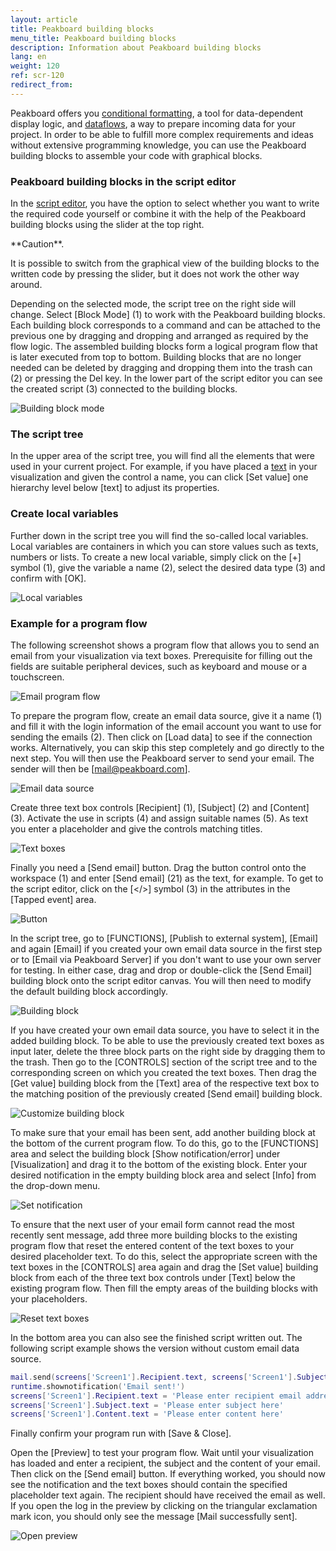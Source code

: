 ```yaml
---
layout: article
title: Peakboard building blocks
menu_title: Peakboard building blocks
description: Information about Peakboard building blocks
lang: en
weight: 120
ref: scr-120
redirect_from:
---
```


Peakboard offers you [conditional formatting](/controls/de-cf.html), a tool for data-dependent display logic, and [dataflows](/dataflows/de-first-steps.html), a way to prepare incoming data for your project. In order to be able to fulfill more complex requirements and ideas without extensive programming knowledge, you can use the Peakboard building blocks to assemble your code with graphical blocks.

### Peakboard building blocks in the script editor

In the [script editor](/scripting/en-script-editor.html), you have the option to select whether you want to write the required code yourself or combine it with the help of the Peakboard building blocks using the slider at the top right.

<div class="box-warning" markdown="1">
**Caution**.

It is possible to switch from the graphical view of the building blocks to the written code by pressing the slider, but it does not work the other way around.
</div>

Depending on the selected mode, the script tree on the right side will change. Select [Block Mode] (1) to work with the Peakboard building blocks.
Each building block corresponds to a command and can be attached to the previous one by dragging and dropping and arranged as required by the flow logic.
The assembled building blocks form a logical program flow that is later executed from top to bottom.
Building blocks that are no longer needed can be deleted by dragging and dropping them into the trash can (2) or pressing the Del key.
In the lower part of the script editor you can see the created script (3) connected to the building blocks.

![Building block mode](/assets/images/scripting/buildingblocks/en_building-blocks-01.png)

### The script tree

In the upper area of the script tree, you will find all the elements that were used in your current project.
For example, if you have placed a [text](/controls/Common/en-text-block.html) in your visualization and given the control a name, you can click [Set value] one hierarchy level below [text] to adjust its properties.

### Create local variables

Further down in the script tree you will find the so-called local variables.
Local variables are containers in which you can store values such as texts, numbers or lists.
To create a new local variable, simply click on the [+] symbol (1), give the variable a name (2), select the desired data type (3) and confirm with [OK].

![Local variables](/assets/images/scripting/buildingblocks/en_building-blocks-02.png)

### Example for a program flow

The following screenshot shows a program flow that allows you to send an email from your visualization via text boxes. Prerequisite for filling out the fields are suitable peripheral devices, such as keyboard and mouse or a touchscreen.

![Email program flow](/assets/images/scripting/buildingblocks/en_example-01.png)

To prepare the program flow, create an email data source, give it a name (1) and fill it with the login information of the email account you want to use for sending the emails (2). Then click on [Load data] to see if the connection works. Alternatively, you can skip this step completely and go directly to the next step. You will then use the Peakboard server to send your email. The sender will then be [mail@peakboard.com].

![Email data source](/assets/images/scripting/buildingblocks/en_example-02.png)

Create three text box controls [Recipient] (1), [Subject] (2) and [Content] (3). Activate the use in scripts (4) and assign suitable names (5). As text you enter a placeholder and give the controls matching titles.

![Text boxes](/assets/images/scripting/buildingblocks/en_example-03.png)

Finally you need a [Send email] button. Drag the button control onto the workspace (1) and enter [Send email] (21) as the text, for example. To get to the script editor, click on the [</>] symbol (3) in the attributes in the [Tapped event] area.

![Button](/assets/images/scripting/buildingblocks/en_example-04.png)

In the script tree, go to [FUNCTIONS], [Publish to external system], [Email] and again [Email] if you created your own email data source in the first step or to [Email via Peakboard Server] if you don't want to use your own server for testing. In either case, drag and drop or double-click the [Send Email] building block onto the script editor canvas. You will then need to modify the default building block accordingly.

![Building block](/assets/images/scripting/buildingblocks/en_example-05.gif)

If you have created your own email data source, you have to select it in the added building block. To be able to use the previously created text boxes as input later, delete the three block parts on the right side by dragging them to the trash. Then go to the [CONTROLS] section of the script tree and to the corresponding screen on which you created the text boxes. Then drag the [Get value] building block from the [Text] area of the respective text box to the matching position of the previously created [Send email] building block.

![Customize building block](/assets/images/scripting/buildingblocks/en_example-06.gif)

To make sure that your email has been sent, add another building block at the bottom of the current program flow. To do this, go to the [FUNCTIONS] area and select the building block [Show notification/error] under [Visualization] and drag it to the bottom of the existing block. Enter your desired notification in the empty building block area and select [Info] from the drop-down menu.

![Set notification](/assets/images/scripting/buildingblocks/en_example-07.gif)

To ensure that the next user of your email form cannot read the most recently sent message, add three more building blocks to the existing program flow that reset the entered content of the text boxes to your desired placeholder text. To do this, select the appropriate screen with the text boxes in the [CONTROLS] area again and drag the [Set value] building block from each of the three text box controls under [Text] below the existing program flow. Then fill the empty areas of the building blocks with your placeholders.

![Reset text boxes](/assets/images/scripting/buildingblocks/en_example-08.gif)

In the bottom area you can also see the finished script written out.
The following script example shows the version without custom email data source.

```lua
mail.send(screens['Screen1'].Recipient.text, screens['Screen1'].Subject.text, screens['Screen1'].Content.text)
runtime.shownotification('Email sent!')
screens['Screen1'].Recipient.text = 'Please enter recipient email address here'
screens['Screen1'].Subject.text = 'Please enter subject here'
screens['Screen1'].Content.text = 'Please enter content here'
```

Finally confirm your program run with [Save & Close].

Open the [Preview] to test your program flow. Wait until your visualization has loaded and enter a recipient, the subject and the content of your email. Then click on the [Send email] button. If everything worked, you should now see the notification and the text boxes should contain the specified placeholder text again. The recipient should have received the email as well. If you open the log in the preview by clicking on the triangular exclamation mark icon, you should only see the message [Mail successfully sent].

![Open preview](/assets/images/scripting/buildingblocks/en_example-09.gif)
